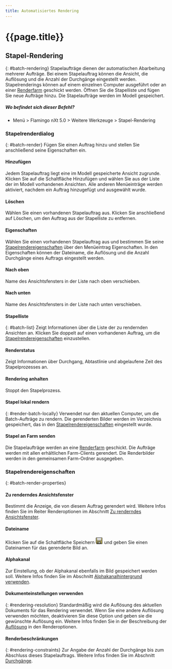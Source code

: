 ```yaml
---
title: Automatisiertes Rendering
---
```


# {{page.title}}


## Stapel-Rendering
{: #batch-rendering}
Stapelaufträge dienen der automatischen Abarbeitung mehrerer Aufträge. Bei einem Stapelauftrag können die Ansicht, die Auflösung und die Anzahl der Durchgänge eingestellt werden. Stapelrenderings können auf einem einzelnen Computer ausgeführt oder an einer [Renderfarm](render-farm.html) geschickt werden. Öffnen Sie die Stapelliste und fügen Sie neue Aufträge hinzu. Die Stapelaufträge werden im Modell gespeichert.

##### Wo befindet sich dieser Befehl?

 * Menü > Flamingo nXt 5.0 > Weitere Werkzeuge > Stapel-Rendering

### Stapelrenderdialog
{: #batch-render}
Fügen Sie einen Auftrag hinzu und stellen Sie anschließend seine Eigenschaften ein.

#### Hinzufügen
Jedem Stapelauftrag liegt eine im Modell gespeicherte Ansicht zugrunde.  Klicken Sie auf die Schaltfläche Hinzufügen und wählen Sie aus der Liste der im Modell vorhandenen Ansichten.  Alle anderen Menüeinträge werden aktiviert, nachdem ein Auftrag hinzugefügt und ausgewählt wurde.

#### Löschen
Wählen Sie einen vorhandenen Stapelauftrag aus.  Klicken Sie anschließend auf Löschen, um den Auftrag aus der Stapelliste zu entfernen.

#### Eigenschaften
Wählen Sie einen vorhandenen Stapelauftrag aus und bestimmen Sie seine [Stapelrendereigenschaften](#batch-render-properties) über den Menüeintrag Eigenschaften.  In den Eigenschaften können der Dateiname, die Auflösung und die Anzahl Durchgänge eines Auftrags eingestellt werden.

#### Nach oben
Name des Ansichtsfensters in der Liste nach oben verschieben.

#### Nach unten
Name des Ansichtsfensters in der Liste nach unten verschieben.

#### Stapelliste
{: #batch-list}
Zeigt Informationen über die Liste der zu rendernden Ansichten an. Klicken Sie doppelt auf einen vorhandenen Auftrag, um die [Stapelrendereigenschaften](#batch-render-properties) einzustellen.

#### Renderstatus
Zeigt Informationen über Durchgang, Abtastlinie und abgelaufene Zeit des Stapelprozesses an.

####  Rendering anhalten
Stoppt den Stapelprozess.

#### Stapel lokal rendern
{: #render-batch-locally}
Verwendet nur den aktuellen Computer, um die Batch-Aufträge zu rendern. Die gerenderten Bilder werden im Verzeichnis gespeichert, das in den [Stapelrendereigenschaften](#batch-render-properties) eingestellt wurde.

####  Stapel an Farm senden
Die Stapelaufträge werden an eine [Renderfarm](render-farm.html) geschickt. Die Aufträge werden mit allen erhältlichen Farm-Clients gerendert. Die Renderbilder werden in den gemeinsamen Farm-Ordner ausgegeben.

### Stapelrendereigenschaften
{: #batch-render-properties}

#### Zu renderndes Ansichtsfenster
Bestimmt die Anzeige, die von diesem Auftrag gerendert wird. Weitere Infos finden Sie im Reiter Renderoptionen im Abschnitt [Zu renderndes Ansichtsfenster](render-tab.html#viewtorender).

#### Dateiname
Klicken Sie auf die Schaltfläche Speichern ![images/saveimageas.png](images/saveimageas.png) und geben Sie einen Dateinamen für das gerenderte Bild an.

#### Alphakanal
Zur Einstellung, ob der Alphakanal ebenfalls im Bild gespeichert werden soll.  Weitere Infos finden Sie im Abschnitt [Alphakanalhintergrund verwenden](environment-tab.html#alpha).

#### Dokumenteinstellungen verwenden
{: #rendering-resolution}
Standardmäßig wird die Auflösung des aktuellen Dokuments für das Rendering verwendet.  Wenn Sie eine andere Auflösung verwenden möchten, deaktivieren Sie diese Option und geben sie die gewünschte Auflösung ein. Weitere Infos finden Sie in der Beschreibung der [Auflösung](render-tab.html#resolution) in den Renderoptionen.

#### Renderbeschränkungen
{: #rendering-constraints}
Zur Angabe der Anzahl der Durchgänge bis zum Abschluss dieses Stapelauftrags.  Weitere Infos finden Sie im Abschnitt [Durchgänge](documentproperties-flamingo.html#number-of-passes).

<!-- TODO: Flamingo nXt 5 runs from the RDK.  The need to Flamingo Automate render is not clear.  What is needed to run animations with nxt right now?
The number of passes and the ability to send a render to the farm are required still.  So the dialog should be smaller.
Alpha channel This needs to be investigated. The rest of this section is commented out.-->

<!-- Commented out until automated render can be determined

## Animations
{: #animation}
There are two ways to create animations in Rhino.  Animations can be configured using [Rhino's Animation toolbar](http://docs.mcneel.com/rhino/5/help/en-us/index.htm#commands/animation.htm) or using the [Bongo](http://bongo.rhino3d.com/) animation plugin.

##### To submit an animation job to the render farm
1. Run the [FlamingoNXtAutomateRender](automate-rendering.html#flamingonxtautomaterender) command.
1. In the Configure Automated Render Command dialog, select **Render to farm**.
&#160;
Specify the Job name,and click the OK button.
&#160;
Set a type of animation from Rhino's Animation setup toolbar. Select Render Full as the Capture method.
&#160;
Record the animation from the Animation toolbar. The render jobs will be sent to Render Farm.
&#160;
When the jobs are finished in Render Farm, run the FlamingoNXtAutomateRender command again and select all the jobs in the dialog.
&#160;
Click the Copy selected files to specified output folder button and select a folder where all the render images will be copied to.


## FlamingoNXtAutomateRender command
{: #flamingonxtautomaterender}


## Configure Automated Render Command

### Enabled
Redirects the default **Render** command to use the **Render Farm**.

### Use default render dialog
Resets the **Render** command to render directly instead of to the farm.

### Number of render passes to render
Specifies the number of render passes.

### Render to farm
Redirects the **Render** command to render to the farm.

### Job name
Specifies the **Render Farm**  [Job name](automate-rendering.html#job-name).

## Render constraints

### Number of render passes to render
Specifies the [number of passes](documentproperties-flamingo.html#number-of-passes).

### Save alpha channel
Saves the [alpha channel](render-window.html#save-with-alpha-channel) background.
-->